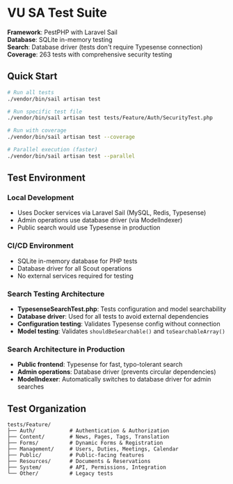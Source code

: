 # VU SA Test Suite

**Framework**: PestPHP with Laravel Sail  
**Database**: SQLite in-memory testing  
**Search**: Database driver (tests don't require Typesense connection)  
**Coverage**: 263 tests with comprehensive security testing

## Quick Start

```bash
# Run all tests
./vendor/bin/sail artisan test

# Run specific test file
./vendor/bin/sail artisan test tests/Feature/Auth/SecurityTest.php

# Run with coverage
./vendor/bin/sail artisan test --coverage

# Parallel execution (faster)
./vendor/bin/sail artisan test --parallel
```

## Test Environment

### Local Development
- Uses Docker services via Laravel Sail (MySQL, Redis, Typesense)
- Admin operations use database driver (via ModelIndexer)
- Public search would use Typesense in production

### CI/CD Environment
- SQLite in-memory database for PHP tests
- Database driver for all Scout operations
- No external services required for testing

### Search Testing Architecture
- **TypesenseSearchTest.php**: Tests configuration and model searchability
- **Database driver**: Used for all tests to avoid external dependencies  
- **Configuration testing**: Validates Typesense config without connection
- **Model testing**: Validates `shouldBeSearchable()` and `toSearchableArray()`

### Search Architecture in Production
- **Public frontend**: Typesense for fast, typo-tolerant search
- **Admin operations**: Database driver (prevents circular dependencies)
- **ModelIndexer**: Automatically switches to database driver for admin searches

## Test Organization

```
tests/Feature/
├── Auth/           # Authentication & Authorization
├── Content/        # News, Pages, Tags, Translation  
├── Forms/          # Dynamic Forms & Registration
├── Management/     # Users, Duties, Meetings, Calendar
├── Public/         # Public-facing features
├── Resources/      # Documents & Reservations  
├── System/         # API, Permissions, Integration
└── Other/          # Legacy tests
```